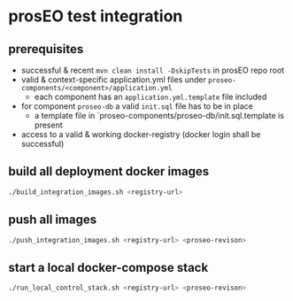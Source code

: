 prosEO test integration
=======================

## prerequisites
- successful & recent `mvn clean install -DskipTests` in prosEO repo root
- valid & context-specific application.yml files under `proseo-components/<component>/application.yml`
  - each component has an `application.yml.template` file included
- for component `proseo-db` a valid `init.sql` file has to be in place
  - a template file in `proseo-components/proseo-db/init.sql.template is present
- access to a valid & working docker-registry (docker login <registry-url> shall be successful)

## build all deployment docker images
```sh
./build_integration_images.sh <registry-url>
```

## push all images
```sh
./push_integration_images.sh <registry-url> <proseo-revison>
```

## start a local docker-compose stack
```sh
./run_local_control_stack.sh <registry-url> <proseo-revison>
```